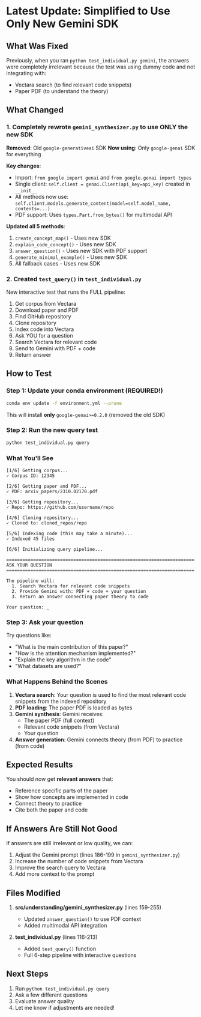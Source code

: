 # Latest Update: Simplified to Use Only New Gemini SDK

## What Was Fixed

Previously, when you ran `python test_individual.py gemini`, the answers were completely irrelevant because the test was using dummy code and not integrating with:
- Vectara search (to find relevant code snippets)
- Paper PDF (to understand the theory)

## What Changed

### 1. Completely rewrote `gemini_synthesizer.py` to use ONLY the new SDK

**Removed**: Old `google-generativeai` SDK
**Now using**: Only `google-genai` SDK for everything

**Key changes**:
- Import: `from google import genai` and `from google.genai import types`
- Single client: `self.client = genai.Client(api_key=api_key)` created in `__init__`
- All methods now use: `self.client.models.generate_content(model=self.model_name, contents=...)`
- PDF support: Uses `types.Part.from_bytes()` for multimodal API

**Updated all 5 methods**:
1. `create_concept_map()` - Uses new SDK
2. `explain_code_concept()` - Uses new SDK
3. `answer_question()` - Uses new SDK with PDF support
4. `generate_minimal_example()` - Uses new SDK
5. All fallback cases - Uses new SDK

### 2. Created `test_query()` in `test_individual.py`

New interactive test that runs the FULL pipeline:
1. Get corpus from Vectara
2. Download paper and PDF
3. Find GitHub repository
4. Clone repository
5. Index code into Vectara
6. Ask YOU for a question
7. Search Vectara for relevant code
8. Send to Gemini with PDF + code
9. Return answer

## How to Test

### Step 1: Update your conda environment (REQUIRED!)
```bash
conda env update -f environment.yml --prune
```

This will install **only** `google-genai>=0.2.0` (removed the old SDK)

### Step 2: Run the new query test
```bash
python test_individual.py query
```

### What You'll See

```
[1/6] Getting corpus...
✓ Corpus ID: 12345

[2/6] Getting paper and PDF...
✓ PDF: arxiv_papers/2310.02170.pdf

[3/6] Getting repository...
✓ Repo: https://github.com/username/repo

[4/6] Cloning repository...
✓ Cloned to: cloned_repos/repo

[5/6] Indexing code (this may take a minute)...
✓ Indexed 45 files

[6/6] Initializing query pipeline...

======================================================================
ASK YOUR QUESTION
======================================================================

The pipeline will:
  1. Search Vectara for relevant code snippets
  2. Provide Gemini with: PDF + code + your question
  3. Return an answer connecting paper theory to code

Your question: _
```

### Step 3: Ask your question

Try questions like:
- "What is the main contribution of this paper?"
- "How is the attention mechanism implemented?"
- "Explain the key algorithm in the code"
- "What datasets are used?"

### What Happens Behind the Scenes

1. **Vectara search**: Your question is used to find the most relevant code snippets from the indexed repository
2. **PDF loading**: The paper PDF is loaded as bytes
3. **Gemini synthesis**: Gemini receives:
   - The paper PDF (full context)
   - Relevant code snippets (from Vectara)
   - Your question
4. **Answer generation**: Gemini connects theory (from PDF) to practice (from code)

## Expected Results

You should now get **relevant answers** that:
- Reference specific parts of the paper
- Show how concepts are implemented in code
- Connect theory to practice
- Cite both the paper and code

## If Answers Are Still Not Good

If answers are still irrelevant or low quality, we can:
1. Adjust the Gemini prompt (lines 186-199 in `gemini_synthesizer.py`)
2. Increase the number of code snippets from Vectara
3. Improve the search query to Vectara
4. Add more context to the prompt

## Files Modified

1. **src/understanding/gemini_synthesizer.py** (lines 159-255)
   - Updated `answer_question()` to use PDF context
   - Added multimodal API integration

2. **test_individual.py** (lines 116-213)
   - Added `test_query()` function
   - Full 6-step pipeline with interactive questions

## Next Steps

1. Run `python test_individual.py query`
2. Ask a few different questions
3. Evaluate answer quality
4. Let me know if adjustments are needed!
